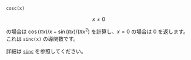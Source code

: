 ```
cosc(x)
```

$$
x \neq 0
$$

の場合は $\cos(\pi x) / x - \sin(\pi x) / (\pi x^2)$ を計算し、$x = 0$ の場合は $0$ を返します。これは `sinc(x)` の導関数です。

詳細は [`sinc`](@ref) を参照してください。
